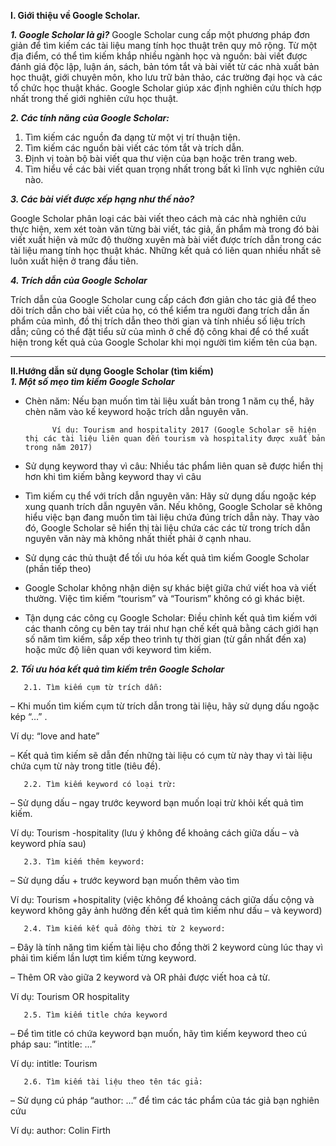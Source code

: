 **I. Giới thiệu về Google Scholar.**

***1. Google Scholar là gì?***
Google Scholar cung cấp một phương pháp đơn giản để tìm kiếm các tài liệu mang tính học thuật trên quy mô rộng. Từ một địa điểm, có thể tìm kiếm khắp nhiều ngành học và nguồn: bài viết được đánh giá độc lập, luận án, sách, bản tóm tắt và bài viết từ các nhà xuất bản học thuật, giới chuyên môn, kho lưu trữ bản thảo, các trường đại học và các tổ chức học thuật khác. Google Scholar giúp xác định nghiên cứu thích hợp nhất trong thế giới nghiên cứu học thuật.

***2. Các tính năng của Google Scholar:***
1. Tìm kiếm các nguồn đa dạng từ một vị trí thuận tiện.
2. Tìm kiếm các nguồn bài viết các tóm tắt và trích dẫn.
3. Định vị toàn bộ bài viết qua thư viện của bạn hoặc trên trang web.
4. Tìm hiểu về các bài viết quan trọng nhất trong bất kì lĩnh vực nghiên cứu nào.

***3. Các bài viết được xếp hạng như thế nào?***

Google Scholar phân loại các bài viết theo cách mà các nhà nghiên cứu thực hiện, xem xét toàn văn từng bài viết, tác giả, ấn phẩm mà trong đó bài viết xuất hiện và mức độ thường xuyên mà bài viết được trích dẫn trong các tài liệu mang tính học thuật khác. Những kết quả có liên quan nhiều nhất sẽ luôn xuất hiện ở trang đầu tiên.

***4. Trích dẫn của Google Scholar***

Trích dẫn của Google Scholar cung cấp cách đơn giản cho tác giả để theo dõi trích dẫn cho bài viết của họ, có thể kiểm tra người đang trích dẫn ấn phẩm của mình, đồ thị trích dẫn theo thời gian và tính nhiều số liệu trích dẫn; cũng có thể đặt tiểu sử của mình ở chế độ công khai để có thể xuất hiện trong kết quả của Google Scholar khi mọi người tìm kiếm tên của bạn.



------------
**II.Hướng dẫn sử dụng Google Scholar (tìm kiếm)**<br>
***1. Một số mẹo tìm kiếm Google Scholar***
+ Chèn năm: Nếu bạn muốn tìm tài liệu xuất bản trong 1 năm cụ thể, hãy chèn năm vào kế keyword hoặc trích dẫn nguyên văn.

			Ví dụ: Tourism and hospitality 2017 (Google Scholar sẽ hiện thị các tài liệu liên quan đến tourism và hospitality được xuất bản trong năm 2017)

+ Sử dụng keyword thay vì câu: Nhiều tác phẩm liên quan sẽ được hiển thị hơn khi tìm kiếm bằng keyword thay vì câu

+ Tìm kiếm cụ thể với trích dẫn nguyên văn: Hãy sử dụng dấu ngoặc kép xung quanh trích dẫn nguyên văn. Nếu không, Google Scholar sẽ không hiểu việc bạn đang muốn tìm tài liệu chứa đúng trích dẫn này. Thay vào đó, Google Scholar sẽ hiển thị tài liệu chứa các các từ trong trích dẫn nguyên văn này mà không nhất thiết phải ở cạnh nhau.

+ Sử dụng các thủ thuật để tối ưu hóa kết quả tìm kiếm Google Scholar (phần tiếp theo)

+ Google Scholar không nhận diện sự khác biệt giữa chứ viết hoa và viết thường. Việc tìm kiếm “tourism” và “Tourism” không có gì khác biệt.

+ Tận dụng các công cụ Google Scholar: Điều chỉnh kết quả tìm kiếm với các thanh công cụ bên tay trái như hạn chế kết quả bằng cách giới hạn số năm tìm kiếm, sắp xếp theo trình tự thời gian (từ gần nhất đến xa) hoặc mức độ liên quan với keyword tìm kiếm.


***2. Tối ưu hóa kết quả tìm kiếm trên Google Scholar***

       2.1. Tìm kiếm cụm từ trích dẫn:
– Khi muốn tìm kiếm cụm từ trích dẫn trong tài liệu, hãy sử dụng dấu ngoặc kép “…” .

Ví dụ: “love and hate”

– Kết quả tìm kiếm sẽ dẫn đến những tài liệu có cụm từ này thay vì tài liệu chứa cụm từ này trong title (tiêu đề).

       2.2. Tìm kiếm keyword có loại trừ:
– Sử dụng dấu – ngay trước keyword bạn muốn loại trừ khỏi kết quả tìm kiếm.

Ví dụ: Tourism -hospitality (lưu ý không để khoảng cách giữa dấu – và keyword phía sau)

       2.3. Tìm kiếm thêm keyword:
– Sử dụng dấu + trước keyword bạn muốn thêm vào tìm

Ví dụ: Tourism +hospitality (việc không để khoảng cách giữa dấu cộng và keyword không gây ảnh hưởng đến kết quả tìm kiếm như dấu – và keyword)

       2.4. Tìm kiếm kết quả đồng thời từ 2 keyword:
– Đây là tính năng tìm kiếm tài liệu cho đồng thời 2 keyword cùng lúc thay vì phải tìm kiếm lần lượt tìm kiếm từng keyword.

– Thêm OR vào giữa 2 keyword và OR phải được viết hoa cả từ.

Ví dụ: Tourism OR hospitality

       2.5. Tìm kiếm title chứa keyword
– Để tìm title có chứa keyword bạn muốn, hãy tìm kiếm keyword theo cú pháp sau: “intitle: …”

Ví dụ: intitle: Tourism

       2.6. Tìm kiếm tài liệu theo tên tác giả:
– Sử dụng cú pháp “author: …” để tìm các tác phẩm của tác giả bạn nghiên cứu

Ví dụ: author: Colin Firth

